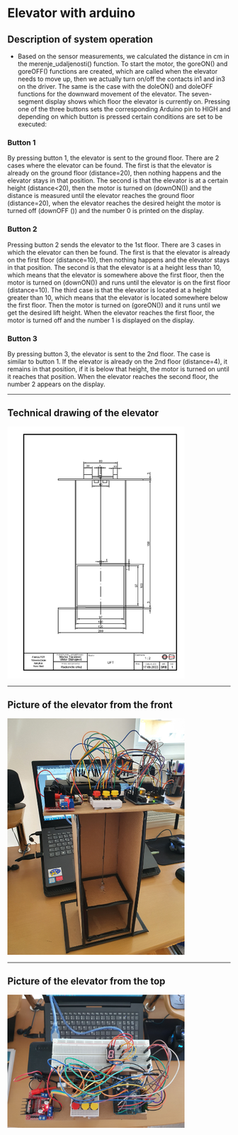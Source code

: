 # Elevator with arduino
## Description of system operation
* Based on the sensor measurements, we calculated the distance in cm in the merenje_udaljenosti() function. To start the motor, the goreON() and goreOFF() functions are created, which are called when the elevator needs to move up, then we actually turn on/off the contacts in1 and in3 on the driver. The same is the case with the doleON() and doleOFF functions for the downward movement of the elevator. The seven-segment display shows which floor the elevator is currently on. Pressing one of the three buttons sets the corresponding Arduino pin to HIGH and depending on which button is pressed certain conditions are set to be executed:

### Button 1

By pressing button 1, the elevator is sent to the ground floor. There are 2 cases where the elevator can be found. The first is that the elevator is already on the ground floor (distance=20), then nothing happens and the elevator stays in that position. The second is that the elevator is at a certain height (distance<20), then the motor is turned on (downON()) and the distance is measured until the elevator reaches the ground floor (distance=20), when the elevator reaches the desired height the motor is turned off (downOFF ()) and the number 0 is printed on the display.

### Button 2

Pressing button 2 sends the elevator to the 1st floor. There are 3 cases in which the elevator can then be found. The first is that the elevator is already on the first floor (distance=10), then nothing happens and the elevator stays in that position. The second is that the elevator is at a height less than 10, which means that the elevator is somewhere above the first floor, then the motor is turned on (downON()) and runs until the elevator is on the first floor (distance=10). The third case is that the elevator is located at a height greater than 10, which means that the elevator is located somewhere below the first floor. Then the motor is turned on (goreON()) and it runs until we get the desired lift height. When the elevator reaches the first floor, the motor is turned off and the number 1 is displayed on the display.

### Button 3

By pressing button 3, the elevator is sent to the 2nd floor. The case is similar to button 1. If the elevator is already on the 2nd floor (distance=4), it remains in that position, if it is below that height, the motor is turned on until it reaches that position. When the elevator reaches the second floor, the number 2 appears on the display.

---

##  Technical drawing of the elevator
<img src="./assets/Lift4.png" alt="drawing" width="400"/>

---

## Picture of the elevator from the front
<img src="./assets/elevator.jpg" alt="drawing" width="400"/>

---

## Picture of the elevator from the top
<img src="./assets/elevator_top.jpg" alt="drawing" width="400"/>
